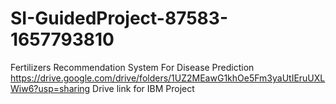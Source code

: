 # SI-GuidedProject-87583-1657793810
Fertilizers Recommendation System For Disease Prediction
https://drive.google.com/drive/folders/1UZ2MEawG1khOe5Fm3yaUtIEruUXLWiw6?usp=sharing
Drive link for IBM Project 
